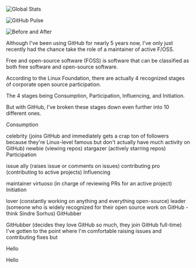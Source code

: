 ![Global Stats](https://i.imgur.com/IJy52Ls.png)

![GitHub Pulse](https://i.imgur.com/8i6nm7N.jpg)

![Before and After](https://i.imgur.com/TPTg80t.jpg)

Although I've been using GitHub for nearly 5 years now, I've only just recently had the chance take the role of a maintainer of active F/OSS.

Free and open-source software (FOSS) is software that can be classified as both free software and open-source software.

According to the Linux Foundation, there are actually 4 recognized stages of corporate open source participation.

The 4 stages being Consumption, Participation, Influencing, and Initiation.

But with GitHub, I've broken these stages down even further into 10 different ones.

Consumption

celebrity (joins GitHub and immediately gets a crap ton of followers because they're Linux-level famous but don't actually have much activity on GitHub)
newbie (viewing repos)
stargazer (actively starring repos)
Participation

issue ally (raises issue or comments on issues)
contributing pro (contributing to active projects)
Influencing

maintainer virtuoso (in charge of reviewing PRs for an active project)
Initiation

lover (constantly working on anything and everything open-source)
leader (someone who is widely recognized for their open source work on GitHub - think Sindre Sorhus)
GitHubber

GitHubber (decides they love GitHub so much, they join GitHub full-time)
I've gotten to the point where I'm comfortable raising issues and contributing fixes but

Hello

Hello
